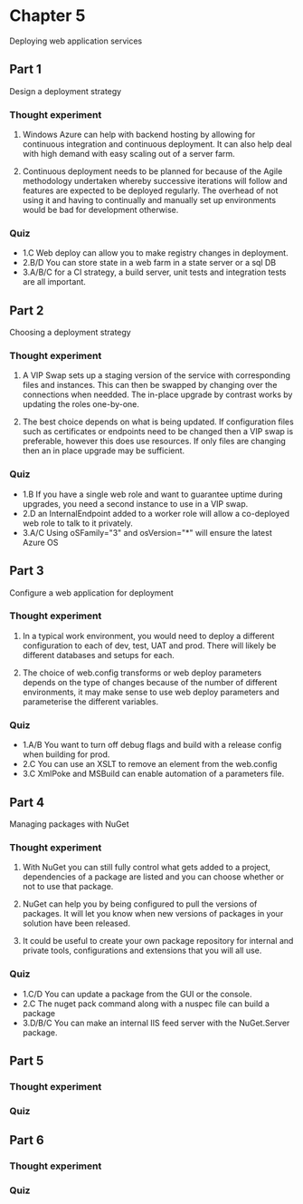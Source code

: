 ﻿# Chapter 5

Deploying web application services

## Part 1

Design a deployment strategy

### Thought experiment

1. Windows Azure can help with backend hosting by allowing for continuous integration and continuous deployment. It can also help deal with high demand with easy scaling out of a server farm.

2. Continuous deployment needs to be planned for because of the Agile methodology undertaken whereby successive iterations will follow and features are expected to be deployed regularly. The overhead of not using it and having to continually and manually set up environments would be bad for development otherwise.

### Quiz

* 1.C Web deploy can allow you to make registry changes in deployment.
* 2.B/D You can store state in a web farm in a state server or a sql DB
* 3.A/B/C for a CI strategy, a build server, unit tests and integration tests are all important.


## Part 2

Choosing a deployment strategy

### Thought experiment

1. A VIP Swap sets up a staging version of the service with corresponding files and instances. This can then be swapped by changing over the connections when needded. The in-place upgrade by contrast works by updating the roles one-by-one.

2. The best choice depends on what is being updated. If configuration files such as certificates or endpoints need to be changed then a VIP swap is preferable, however this does use resources. If only files are changing then an in place upgrade may be sufficient.

### Quiz

* 1.B If you have a single web role and want to guarantee uptime during upgrades, you need a second instance to use in a VIP swap.
* 2.D an InternalEndpoint added to a worker role will allow a co-deployed web role to talk to it privately.
* 3.A/C Using oSFamily="3" and osVersion="*" will ensure the latest Azure OS


## Part 3

Configure a web application for deployment

### Thought experiment

1. In a typical work environment, you would need to deploy a different configuration to each of dev, test, UAT and prod. There will likely be different databases and setups for each.

2. The choice of web.config transforms or web deploy parameters depends on the type of changes because of the number of different environments, it may make sense to use web deploy parameters and parameterise the different variables.

### Quiz

* 1.A/B You want to turn off debug flags and build with a release config when building for prod.
* 2.C You can use an XSLT to remove an element from the web.config
* 3.C XmlPoke and MSBuild can enable automation of a parameters file.


## Part 4

Managing packages with NuGet

### Thought experiment

1. With NuGet you can still fully control what gets added to a project, dependencies of a package are listed and you can choose whether or not to use that package.

2. NuGet can help you by being configured to pull the versions of packages. It will let you know when new versions of packages in your solution have been released.

3. It could be useful to create your own package repository for internal and private tools, configurations and extensions that you will all use.

### Quiz

* 1.C/D You can update a package from the GUI or the console.
* 2.C The nuget pack command along with a nuspec file can build a package
* 3.D/B/C You can make an internal IIS feed server with the NuGet.Server package.


## Part 5

### Thought experiment

### Quiz


## Part 6

### Thought experiment

### Quiz